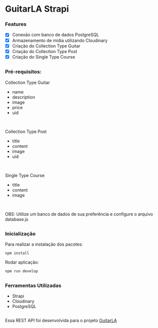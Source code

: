 # GuitarLA Strapi

### Features
- [x] Conexão com banco de dados PostgreSQL
- [x] Armazenamento de mídia utilizando Cloudinary
- [x] Criação do Collection Type Guitar
- [x] Criação do Collection Type Post
- [x] Criação do Single Type Course  

##

### Pré-requisitos:

Collection Type Guitar
- name
- description
- image
- price
- uid

<br />

Collection Type Post
- title
- content
- image
- uid

<br />

Single Type Course
- title
- content
- image

<br />

OBS: Utilize um banco de dados de sua preferência e configure o arquivo database.js

##

### Inicialização

Para realizar a instalação dos pacotes:
```
npm install
```

Rodar aplicação:
```
npm run develop
```

##

### Ferramentas Utilizadas

- Strapi
- Cloudinary
- PostgreSQL

##

Essa REST API foi desenvolvida para o projeto <a href="https://github.com/vselei/guitarla-remix">GuitarLA</a>
